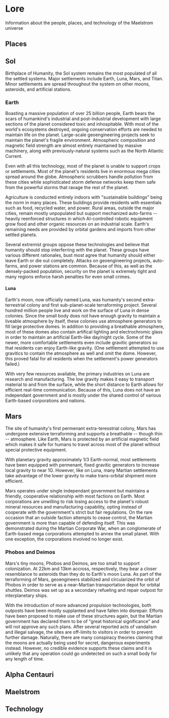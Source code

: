 # Lore
Information about the people, places, and technology of the Maelstrom universe

## Places

## Sol
Birthplace of Humanity, the Sol system remains the most populated of all the settled systems. Major settlements include Earth, Luna, Mars, and Titan. Minor settlements are spread throughout the system on other moons, asteroids, and artificial stations.

<!-- TODO Provide vital statistics about travel, law, politics, etc.  -->

### Earth
Boasting a massive population of over 25 billion people, Earth bears the scars of humankind's industrial and post-industrial development with large sections of the planet considered toxic and inhospitable. With most of the world's ecosystems destroyed, ongoing conservation efforts are needed to maintain life on the planet. Large-scale geoengineering projects seek to maintain the planet's fragile environment. Atmospheric composition and magnetic field strength are almost entirely maintained by massive machinery, along with previously-natural systems such as the North Atlantic Current.

Even with all this technology, most of the planet is unable to support crops or settlements. Most of the planet's residents live in enormous mega cities spread around the globe. Atmospheric scrubbers handle pollution from these cities while sophisticated storm defense networks keep them safe from the powerful storms that ravage the rest of the planet.

Agriculture is conducted entirely indoors with "sustainable buildings" being the norm in many places. These buildings provide residents with essentials such as food, recycled water, and power. Rural areas, outside the major cities, remain mostly unpopulated but support mechanized auto-farms -- heavily reenforced structures in which AI-controlled robotic equipment grow food and other organic resources on an industrial scale. Earth's remaining needs are provided by orbital gardens and imports from other settled planets.

Several extremist groups oppose these technologies and believe that humanity should stop interferring with the planet. These groups have various different rationales, bust most agree that humanity should either leave Earth or die out completely. Attacks on geoengineering projects, auto-farms, and power stations are common. Because of this, as well as the densely-packed population, security on the planet is extremely tight and many regions enforce harsh penalties for even small crimes.

<!-- TODO Provide vital statistics about Earth -->

#### Luna
Earth's moon, now officially named Luna, was humanity's second extra-terrestrial colony and first sub-planet-scale terraforming project. Several hundred million people live and work on the surface of Luna in dense colonies. Since the small body does not have enough gravity to maintain a liveable atmosphere by itself, these colonies use atmosphere generators to fill large protective domes. In addition to providing a breathable atmosphere, most of these domes also contain artifical lighting and electrochromic glass in order to maintain an artificial Earth-like day/night cycle. Some of the newer, more comfortable settlements even include gravitic generators so that residents can enjoy Earth-like gravity. (One settlement attempted to use gravitics to contain the atmosphere as well and omit the dome. However, this proved fatal for all residents when the settlement's power generators failed.)

With very few resources available, the primary industries on Luna are research and manufacturing. The low gravity makes it easy to transport material to and from the surface, while the short distance to Earth allows for efficient real-time communication. Because of this, Luna does not have an independant government and is mostly under the shared control of various Earth-based corporations and nations.

<!-- TODO Provide vital statistics about Luna -->

## Mars
The site of humanity's first permenant extra-teresstrial colony, Mars has undergone extensive terraforming and supports a breathable -- though thin -- atmosphere. Like Earth, Mars is protected by an artificial magnetic field which makes it safe for humans to travel across most of the planet without special protective equipment.

With planetary gravity approximately 1/3 Earth-normal, most settlements have been equipped with permenant, fixed gravitic generators to increase local gravity to near 1G. However, like on Luna, many Martian settlements take advantage of the lower gravity to make trans-orbital shipment more efficient. 

Mars operates under single independant government but maintains a friendly, cooperative relationship with most factions on Earth. Most corporations are unwilling to risk losing access to the planet's robust mineral resources and manufacturing capability, opting instead of cooperate with the government's strict but fair regulations. On the rare occasion that an outside faction attempts to cease control, the Martian government is more than capable of defending itself. This was demonstrated during the Martian Corporate War, when an conglomerate of Earth-based mega corporations attempted to annex the small planet. With one exception, the corporations involved no longer exist.

### Phobos and Deimos
Mars's tiny moons, Phobos and Deimos, are too small to support colonization. At 22km and 13km accross, respectively, they bear a closer resemblance to asteroids than they do to Earth's moon Luna. As part of the terraforming of Mars, geoengineers stabilized and circularized the orbit of Phobos in order to serve as a near-Martian transportation depot for orbital shuttles. Deimos was set up as a secondary refueling and repair outpost for interplanetary ships.

With the introduction of more advanced propulsion technologies, both outposts have been mostly supplanted and have fallen into disrepair. Efforts have been proposed to make use of these structures again, but the Martian government has declared them to be of "great historical significance" and will not approve any such plans. After several reported acts of vandalism and illegal salvage, the sites are off-limits to visitors in order to prevent further damage. Naturally, there are many conspiracy theories claiming that the moons are actually being used for secret, dangerous experiments instead. However, no credible evidence supports these claims and it is unlikely that any operation could go undetected on such a small body for any length of time.

<!-- TODO Provide vital statistics about Mars -->

## Alpha Centauri

<!-- TODO Describe the pre-FTL colonization of Alpha Centauri -->

## Maelstrom

<!-- TODO Describe Maelstrom and the Maelstrom Oasis -->

## Technology
